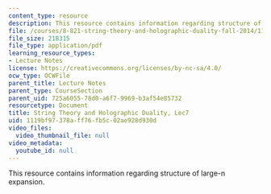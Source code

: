 ```yaml
---
content_type: resource
description: This resource contains information regarding structure of large-n expansion.
file: /courses/8-821-string-theory-and-holographic-duality-fall-2014/1119bf97378aff76fb5c02ae928d930d_MIT8_821S15_Lec7.pdf
file_size: 218315
file_type: application/pdf
learning_resource_types:
- Lecture Notes
license: https://creativecommons.org/licenses/by-nc-sa/4.0/
ocw_type: OCWFile
parent_title: Lecture Notes
parent_type: CourseSection
parent_uid: 725a6055-78d0-a6f7-9969-b3af54e85732
resourcetype: Document
title: String Theory and Holographic Duality, Lec7
uid: 1119bf97-378a-ff76-fb5c-02ae928d930d
video_files:
  video_thumbnail_file: null
video_metadata:
  youtube_id: null
---
```

This resource contains information regarding structure of large-n expansion.